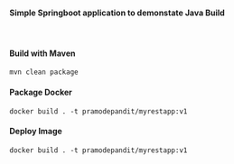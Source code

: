 #### **Simple  Springboot application to demonstate Java Build**
<br/>

#### Build with Maven
```
mvn clean package
```

#### Package Docker
```
docker build . -t pramodepandit/myrestapp:v1
```

#### Deploy Image
```
docker build . -t pramodepandit/myrestapp:v1
```

